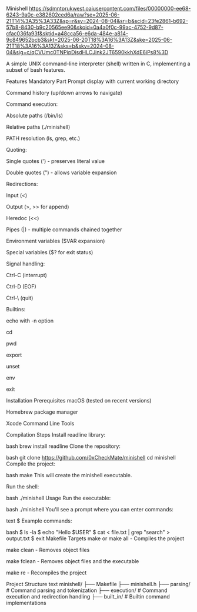 Minishell
https://sdmntprukwest.oaiusercontent.com/files/00000000-ee68-6243-9a0c-e382602ced6a/raw?se=2025-06-21T14%3A35%3A33Z&sp=r&sv=2024-08-04&sr=b&scid=23fe2861-b692-57b8-8430-b9c20565ee90&skoid=0a4a0f0c-99ac-4752-9d87-cfac036fa93f&sktid=a48cca56-e6da-484e-a814-9c849652bcb3&skt=2025-06-20T18%3A16%3A13Z&ske=2025-06-21T18%3A16%3A13Z&sks=b&skv=2024-08-04&sig=c/qCVUmc0TNPipDisdHLCJink2JT6590kkhXdE6iPs8%3D

A simple UNIX command-line interpreter (shell) written in C, implementing a subset of bash features.

Features
Mandatory Part
Prompt display with current working directory

Command history (up/down arrows to navigate)

Command execution:

Absolute paths (/bin/ls)

Relative paths (./minishell)

PATH resolution (ls, grep, etc.)

Quoting:

Single quotes (') - preserves literal value

Double quotes (") - allows variable expansion

Redirections:

Input (<)

Output (>, >> for append)

Heredoc (<<)

Pipes (|) - multiple commands chained together

Environment variables ($VAR expansion)

Special variables ($? for exit status)

Signal handling:

Ctrl-C (interrupt)

Ctrl-D (EOF)

Ctrl-\ (quit)

Builtins:

echo with -n option

cd

pwd

export

unset

env

exit

Installation
Prerequisites
macOS (tested on recent versions)

Homebrew package manager

Xcode Command Line Tools

Compilation Steps
Install readline library:

bash
brew install readline
Clone the repository:

bash
git clone https://github.com/0xCheckMate/minishell
cd minishell
Compile the project:

bash
make
This will create the minishell executable.

Run the shell:

bash
./minishell
Usage
Run the executable:

bash
./minishell
You'll see a prompt where you can enter commands:

text
$ 
Example commands:

bash
$ ls -la
$ echo "Hello $USER"
$ cat < file.txt | grep "search" > output.txt
$ exit
Makefile Targets
make or make all - Compiles the project

make clean - Removes object files

make fclean - Removes object files and the executable

make re - Recompiles the project

Project Structure
text
minishell/
├── Makefile
├── minishell.h
├── parsing/       # Command parsing and tokenization
├── execution/     # Command execution and redirection handling
├── built_in/      # Builtin command implementations
